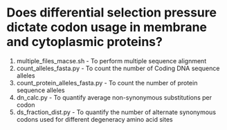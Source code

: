 # Does differential selection pressure dictate codon usage in membrane and cytoplasmic proteins?

1. multiple_files_macse.sh - To perform multiple sequence alignment
2. count_alleles_fasta.py - To count the number of Coding DNA sequence alleles
3. count_protein_alleles_fasta.py - To count the number of protein sequence alleles
4. dn_calc.py - To quantify average non-synonymous substitutions per codon
5. ds_fraction_dist.py - To quantify the number of alternate synonymous codons used for different degeneracy amino acid sites
